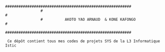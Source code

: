                     #########################################################
                    #                                                       #
                    #          AKOTO YAO ARNAUD  & KONE KAFONGO             #
                    #########################################################

     Ce dépôt contient tous mes codes de projets SYS de la L3 Informatique Istic

